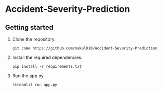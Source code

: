 # Accident-Severity-Prediction 

## Getting started

1. Clone the repository:

   ```text
   git cone https://github.com/nakul010/Accident-Severity-Prediction
   ```

2. Install the required dependencies:

   ```text
   pip install -r requirements.txt
   ```
   
3. Run the app.py
   ```text
   streamlit run app.py
   ```

